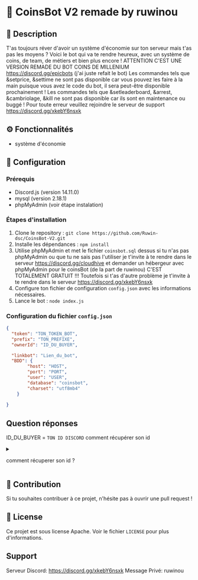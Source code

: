 
# :robot: **CoinsBot V2 remade by ruwinou**

## :pencil: **Description**
T'as toujours réver d'avoir un système d'économie sur ton serveur mais t'as pas les moyens ? Voici le bot qui va te rendre heureux, avec un système de coins, de team, de métiers et bien plus encore ! ATTENTION C'EST UNE VERSION REMADE DU BOT COINS DE MILLENIUM https://discord.gg/epicbots (j'ai juste refait le bot)
Les commandes tels que &setprice, &settime ne sont pas disponible car vous pouvez les faire à la main puisque vous avez le code du bot, il sera peut-être disponible prochainement !
Les commandes tels que &setleaderboard, &arrest, &cambriolage, &kill ne sont pas disponible car ils sont en maintenance ou buggé !
Pour toute erreur veuillez rejoindre le serveur de support https://discord.gg/xkebY6nsxk 

## :gear: **Fonctionnalités**
- système d'économie

## :wrench: **Configuration**

### **Prérequis**
- Discord.js (version 14.11.0)
- mysql (version 2.18.1)
- phpMyAdmin (voir étape instalation)

### **Étapes d'installation**
1. Clone le repository : `git clone https://github.com/Ruwin-dsc/CoinsBot-V2.git`
2. Installe les dépendances : `npm install`
3. Utilise phpMyAdmin et met le fichier `coinsbot.sql` dessus si tu n'as pas phpMyAdmin ou que tu ne sais pas l'utiliser je t'invite à te rendre dans le serveur https://discord.gg/cloudhive et demander un hébergeur avec phpMyAdmin pour le coinsBot (de la part de ruwinou) C'EST TOTALEMENT GRATUIT !!! Toutefois si t'as d'autre problème je t'invite à te rendre dans le serveur https://discord.gg/xkebY6nsxk
4. Configure ton fichier de configuration `config.json` avec les informations nécessaires.
5. Lance le bot : `node index.js`

### **Configuration du fichier `config.json`**
```json
{
  "token": "TON_TOKEN_BOT",
  "prefix": "TON_PREFIXE",
  "ownerId": "ID_DU_BUYER",

  "linkbot": "Lien_du_bot",
  "BDD": {
        "host": "HOST",
        "port": "PORT",
        "user": "USER",
        "database": "coinsbot",
        "charset": "utf8mb4"
    }
  
}
```
## **Question réponses** 
ID_DU_BUYER = `TON ID DISCORD`
comment récupérer son id

<details><summary>

comment récuperer son id ?

</summary>

<img src="https://3620842171-files.gitbook.io/~/files/v0/b/gitbook-legacy-files/o/assets%2F-MSJEmB4b-Yp2A0fEP2s%2F-MTpVCyAIUpC8PjfmrpV%2F-MTpc5hrNy_n-l4OKCLa%2Fdeveloper-mode.gif" width="40" height="40" />

</details>

## :raised_hands: **Contribution**
Si tu souhaites contribuer à ce projet, n'hésite pas à ouvrir une pull request !

## :page_facing_up: **License**
Ce projet est sous license Apache. Voir le fichier `LICENSE` pour plus d'informations.

## **Support**
Serveur Discord: https://discord.gg/xkebY6nsxk
Message Privé: ruwinou



